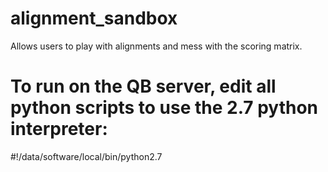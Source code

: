 # alignment_sandbox
Allows users to play with alignments and mess with the scoring matrix.


# To run on the QB server, edit all python scripts to use the 2.7 python interpreter:
#!/data/software/local/bin/python2.7


